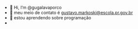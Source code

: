 - 👋 Hi, I’m @gugalavaporco
- 👀 meu meio de contato é gustavo.markoski@escola.pr.gov.br
- 🌱 estou aprendendo sobre programação
- 
<!---
gugalavaporco/gugalavaporco is a ✨ special ✨ repository because its `README.md` (this file) appears on your GitHub profile.
You can click the Preview link to take a look at your changes.
--->

